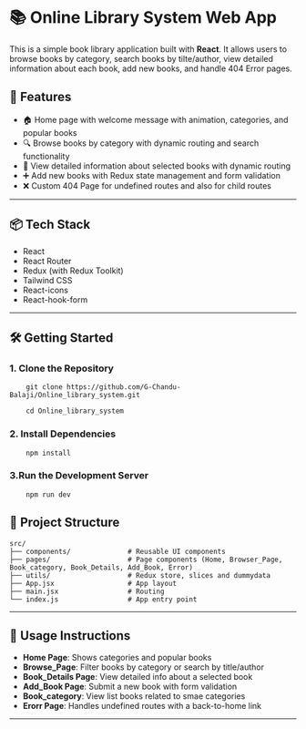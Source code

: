 # 📚 Online Library System Web App

This is a simple book library application built with **React**. It allows users to browse books by category, search books by tilte/author, view detailed information about each book, add new books, and handle 404 Error pages.

## 🚀 Features

- 🏠 Home page with welcome message with animation, categories, and popular books
- 🔍 Browse books by category with dynamic routing and search functionality
- 📖 View detailed information about selected books with dynamic routing
- ➕ Add new books with Redux state management and form validation
- ❌ Custom 404 Page for undefined routes and also for child routes

---

## 📦 Tech Stack

- React
- React Router
- Redux (with Redux Toolkit)
- Tailwind CSS
- React-icons
- React-hook-form

---

## 🛠️ Getting Started

### 1. Clone the Repository

```
    git clone https://github.com/G-Chandu-Balaji/Online_library_system.git

    cd Online_library_system
```

### 2. Install Dependencies

```
    npm install
```

### 3.Run the Development Server

```
    npm run dev
```

## 🧪 Project Structure

```
src/
├── components/              # Reusable UI components
├── pages/                   # Page components (Home, Browser_Page, Book_category, Book_Details, Add_Book, Error)
├── utils/                   # Redux store, slices and dummydata
├── App.jsx                  # App layout
├── main.jsx                 # Routing
└── index.js                 # App entry point
```

---

## 📝 Usage Instructions

- **Home Page**: Shows categories and popular books
- **Browse_Page**: Filter books by category or search by title/author
- **Book_Details Page**: View detailed info about a selected book
- **Add_Book Page**: Submit a new book with form validation
- **Book_category**: View list books related to smae categories
- **Erorr Page**: Handles undefined routes with a back-to-home link

---
